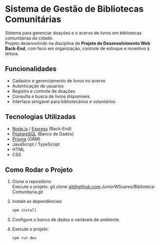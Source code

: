 # Sistema de Gestão de Bibliotecas Comunitárias

Sistema para gerenciar doações e o acervo de livros em bibliotecas comunitárias da cidade.  
Projeto desenvolvido na disciplina de **Projeto de Desenvolvimento Web Back-End**, com foco em organização, controle de estoque e incentivo à leitura.

## Funcionalidades

- Cadastro e gerenciamento de livros no acervo
- Autenticação de usuarios
- Registro e controle de doações
- Consulta e busca de livros disponíveis
- Interface amigável para bibliotecários e voluntários

## Tecnologias Utilizadas

- [Node.js](https://nodejs.org/) / [Express](https://expressjs.com/) (Back-End)
- [PostgreSQL](https://www.postgresql.org/) (Banco de Dados)
- [Prisma](https://www.prisma.io/) (ORM)
- JavaScript / TypeScript
- HTML
- CSS

## Como Rodar o Projeto

1. Clone o repositório:  
Execute o projeto:
   git clone git@github.com:JuniorWSoares/Biblioteca-Comunitaria.git

2. Instale as dependências:
   ```bash
   npm install

3. Configure o banco de dados e variáveis de ambiente.

4. Execute o projeto:
   ```bash
   npm run dev
